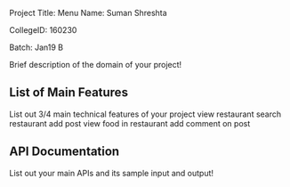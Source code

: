 Project Title: Menu
Name: Suman Shreshta

CollegeID: 160230

Batch: Jan19 B

Brief description of the domain of your project!

## List of Main Features
List out 3/4 main technical features of your project
view restaurant
search restaurant
add post
view food in restaurant
add comment on post

## API Documentation
List out your main APIs and its sample input and output!

